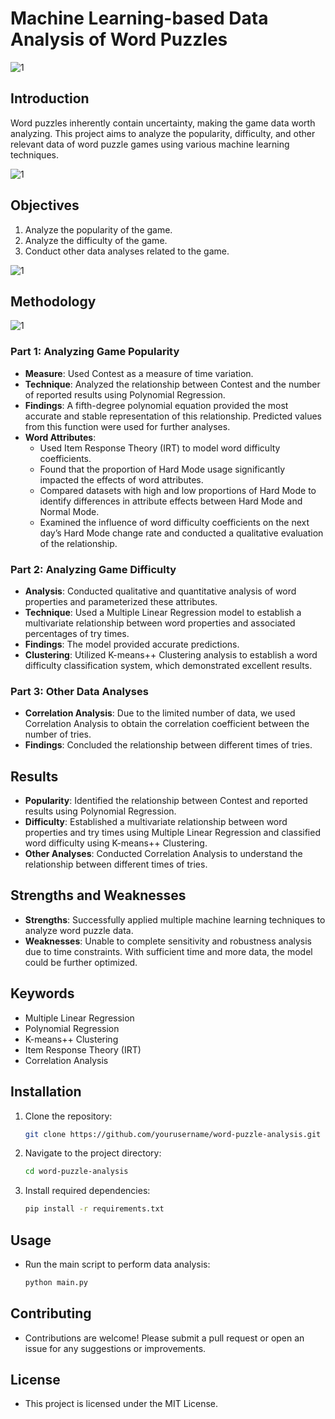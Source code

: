 # Machine Learning-based Data Analysis of Word Puzzles

![1](img1.png)

## Introduction

Word puzzles inherently contain uncertainty, making the game data worth analyzing. This project aims to analyze the popularity, difficulty, and other relevant data of word puzzle games using various machine learning techniques.

![1](img2.png)

## Objectives

1. Analyze the popularity of the game.
2. Analyze the difficulty of the game.
3. Conduct other data analyses related to the game.

![1](img3.png)

## Methodology

![1](img4.png)

### Part 1: Analyzing Game Popularity

- **Measure**: Used Contest as a measure of time variation.
- **Technique**: Analyzed the relationship between Contest and the number of reported results using Polynomial Regression.
- **Findings**: A fifth-degree polynomial equation provided the most accurate and stable representation of this relationship. Predicted values from this function were used for further analyses.
- **Word Attributes**:
  - Used Item Response Theory (IRT) to model word difficulty coefficients.
  - Found that the proportion of Hard Mode usage significantly impacted the effects of word attributes.
  - Compared datasets with high and low proportions of Hard Mode to identify differences in attribute effects between Hard Mode and Normal Mode.
  - Examined the influence of word difficulty coefficients on the next day’s Hard Mode change rate and conducted a qualitative evaluation of the relationship.

### Part 2: Analyzing Game Difficulty

- **Analysis**: Conducted qualitative and quantitative analysis of word properties and parameterized these attributes.
- **Technique**: Used a Multiple Linear Regression model to establish a multivariate relationship between word properties and associated percentages of try times.
- **Findings**: The model provided accurate predictions.
- **Clustering**: Utilized K-means++ Clustering analysis to establish a word difficulty classification system, which demonstrated excellent results.

### Part 3: Other Data Analyses

- **Correlation Analysis**: Due to the limited number of data, we used Correlation Analysis to obtain the correlation coefficient between the number of tries.
- **Findings**: Concluded the relationship between different times of tries.

## Results

- **Popularity**: Identified the relationship between Contest and reported results using Polynomial Regression.
- **Difficulty**: Established a multivariate relationship between word properties and try times using Multiple Linear Regression and classified word difficulty using K-means++ Clustering.
- **Other Analyses**: Conducted Correlation Analysis to understand the relationship between different times of tries.

## Strengths and Weaknesses

- **Strengths**: Successfully applied multiple machine learning techniques to analyze word puzzle data.
- **Weaknesses**: Unable to complete sensitivity and robustness analysis due to time constraints. With sufficient time and more data, the model could be further optimized.

## Keywords

- Multiple Linear Regression
- Polynomial Regression
- K-means++ Clustering
- Item Response Theory (IRT)
- Correlation Analysis

## Installation

1. Clone the repository:
    ```bash
    git clone https://github.com/yourusername/word-puzzle-analysis.git
    ```

2. Navigate to the project directory:
    ```bash
    cd word-puzzle-analysis
    ```

3. Install required dependencies:
    ```bash
    pip install -r requirements.txt
    ```

## Usage

- Run the main script to perform data analysis:
    ```bash
    python main.py
    ```

## Contributing

- Contributions are welcome! Please submit a pull request or open an issue for any suggestions or improvements.

## License

- This project is licensed under the MIT License.
